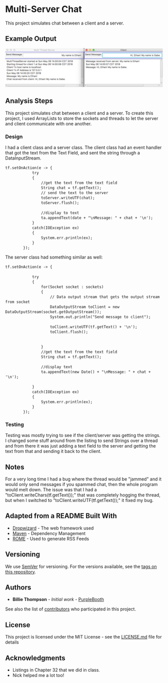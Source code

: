 # Multi-Server Chat

This project simulates chat between a client and a server.

## Example Output



![Sample Output](README.jpg)

## Analysis Steps

This project simulates chat between a client and a server. To create this project, I used 
ArrayLists to store the sockets and threads to let the server and client communicate with one another.

### Design

I had a client class and a server class. The client class had an event handler that got the 
text from the Text Field, and sent the string through a DataInputStream. 
```
tf.setOnAction(e -> {
            try
            {
                //get the text from the text field
                String chat = tf.getText();
                // send the text to the server
                toServer.writeUTF(chat);
                toServer.flush();

                //display to text
                ta.appendText(date + "\nMessage: " + chat + '\n');
            }
            catch(IOException ex)
            {
                System.err.println(ex);
            }
        });
```

The server class had something similar as well: 
```
tf.setOnAction(e -> {

            try
            {
                for(Socket socket : sockets)
                {
                    // Data output stream that gets the output stream from socket
                    DataOutputStream toClient = new DataOutputStream(socket.getOutputStream());
                    System.out.println("Send message to client");

                    toClient.writeUTF(tf.getText() + '\n');
                    toClient.flush();


                }
                //get the text from the text field
                String chat = tf.getText();

                //display text
                ta.appendText(new Date() + "\nMessage: " + chat + '\n');

            }
            catch(IOException ex)
            {
                System.err.println(ex);
            }
        });
```

### Testing

Testing was mostly trying to see if the client/server was getting the strings. I changed some stuff around from
the listing to send Strings over a thread and from there it was just adding a text field to the server and getting 
the text from that and sending it back to the client.

## Notes

For a very long time I had a bug where the thread would be "jammed" and it would only send messages if you spammed 
chat, then the whole program would melt down. The issue was that I had a "toClient.writeChars(tf.getText());" that was 
completely hogging the thread, but when I switched to "toClient.writeUTF(tf.getText());" it fixed
my bug. 

## Adapted from a README Built With

* [Dropwizard](http://www.dropwizard.io/1.0.2/docs/) - The web framework used
* [Maven](https://maven.apache.org/) - Dependency Management
* [ROME](https://rometools.github.io/rome/) - Used to generate RSS Feeds

## Versioning

We use [SemVer](http://semver.org/) for versioning. For the versions available, see the [tags on this repository](https://github.com/your/project/tags). 

## Authors

* **Billie Thompson** - *Initial work* - [PurpleBooth](https://github.com/PurpleBooth)

See also the list of [contributors](https://github.com/your/project/contributors) who participated in this project.

## License

This project is licensed under the MIT License - see the [LICENSE.md](LICENSE.md) file for details

## Acknowledgments

* Listings in Chapter 32 that we did in class.
* Nick helped me a lot too!
